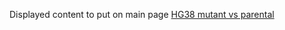 Displayed content to put on main page
[HG38 mutant vs parental](/PI3K/GRCh38/mutant_parental/testForDU.html)
